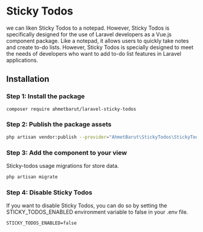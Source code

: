# Sticky Todos

we can liken Sticky Todos to a notepad. However, Sticky Todos is specifically designed for the use of Laravel developers as a Vue.js component package. Like a notepad, it allows users to quickly take notes and create to-do lists. However, Sticky Todos is specially designed to meet the needs of developers who want to add to-do list features in Laravel applications.

## Installation

### Step 1: Install the package

```bash
composer require ahmetbarut/laravel-sticky-todos
```

### Step 2: Publish the package assets

```bash
php artisan vendor:publish --provider="AhmetBarut\StickyTodos\StickyTodosServiceProvider" --tag="sticky-todos-public"
```

### Step 3: Add the component to your view

Sticky-todos usage migrations for store data.

```bash
php artisan migrate
```

### Step 4: Disable Sticky Todos

If you want to disable Sticky Todos, you can do so by setting the STICKY_TODOS_ENABLED environment variable to false in your .env file.

```env
STICKY_TODOS_ENABLED=false
```
